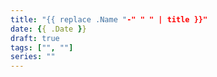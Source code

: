 ```yaml
---
title: "{{ replace .Name "-" " " | title }}"
date: {{ .Date }}
draft: true
tags: ["", ""]
series: ""
---
```

